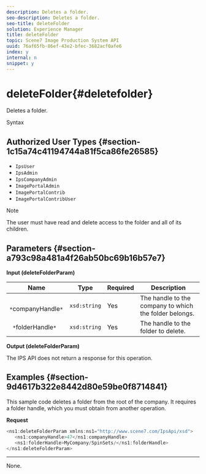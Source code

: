 ```yaml
---
description: Deletes a folder.
seo-description: Deletes a folder.
seo-title: deleteFolder
solution: Experience Manager
title: deleteFolder
topic: Scene7 Image Production System API
uuid: 76af65fb-86ef-43e2-bfec-3682acf0afe6
index: y
internal: n
snippet: y
---
```


# deleteFolder{#deletefolder}

Deletes a folder.

 Syntax 

## Authorized User Types {#section-1c15a74c41194744a81f5ca86fe26585}

* `IpsUser` 
* `IpsAdmin` 
* `IpsCompanyAdmin` 
* `ImagePortalAdmin` 
* `ImagePortalContrib` 
* `ImagePortalContribUser`

>[!NOTE]
>
>The user must have read and delete access to the folder and all of its children.

## Parameters {#section-a793c98a481a4f26ab50bc69b16b57e7}

**Input (deleteFolderParam)** 

|  Name  | Type  | Required  | Description  |
|---|---|---|---|
|  ` *`companyHandle`*`  | `xsd:string`  | Yes  | The handle to the company to which the folder belongs.  |
|  ` *`folderHandle`*`  | `xsd:string`  | Yes  | The handle to the folder to delete.  |

**Output (deleteFolderParam)**

The IPS API does not return a response for this operation.

## Examples {#section-9d4617b322e8442d80e59be0f8714841}

This sample code deletes a folder from the root of the company. It requires a folder handle, which you must obtain from another operation.

**Request** 

```java
<ns1:deleteFolderParam xmlns:ns1="http://www.scene7.com/IpsApi/xsd">
   <ns1:companyHandle>47</ns1:companyHandle>
   <ns1:folderHandle>MyCompany/SpinSets/</ns1:folderHandle>
</ns1:deleteFolderParam>
```

** **

None. 
